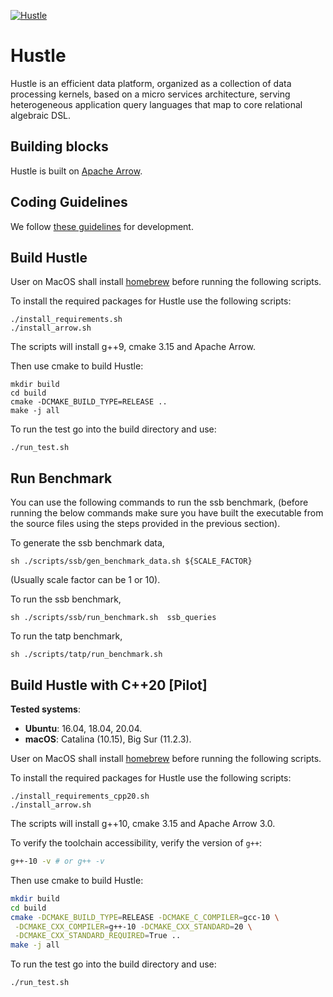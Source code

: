 [![Hustle](https://circleci.com/gh/UWHustle/hustle.svg?style=shield)](https://circleci.com/gh/UWHustle/hustle)

# Hustle
Hustle is an efficient data platform, organized as a collection of data processing kernels, based on a micro services architecture, serving heterogeneous application query languages that map to core relational algebraic DSL.

## Building blocks
Hustle is built on [Apache Arrow](https://github.com/apache/arrow). 

## Coding Guidelines
We follow [these guidelines](https://arrow.apache.org/docs/developers/cpp/development.html) for development.

## Build Hustle

User on MacOS shall install [homebrew](https://brew.sh/) before running the following scripts.

To install the required packages for Hustle use the following scripts:

```
./install_requirements.sh
./install_arrow.sh
```
The scripts will install g++9, cmake 3.15 and Apache Arrow. 

Then use cmake to build Hustle:
```
mkdir build
cd build
cmake -DCMAKE_BUILD_TYPE=RELEASE .. 
make -j all  
```

To run the test go into the build directory and use:
```
./run_test.sh 
```


## Run Benchmark

You can use the following commands to run the ssb benchmark, (before running the below commands make sure you have built the executable from the source files using the steps provided in the previous section).

To generate the ssb benchmark data, 

```
sh ./scripts/ssb/gen_benchmark_data.sh ${SCALE_FACTOR}
```
(Usually scale factor can be 1 or 10).


To run the ssb benchmark,

```
sh ./scripts/ssb/run_benchmark.sh  ssb_queries
```

To run the tatp benchmark,

```
sh ./scripts/tatp/run_benchmark.sh 
```

## Build Hustle with C++20 [Pilot]

**Tested systems**:

- **Ubuntu**: 16.04, 18.04, 20.04. 
- **macOS**: Catalina (10.15), Big Sur (11.2.3).

User on MacOS shall install [homebrew](https://brew.sh/) before running the following scripts.

To install the required packages for Hustle use the following scripts:

```
./install_requirements_cpp20.sh
./install_arrow.sh
```

The scripts will install g++10, cmake 3.15 and Apache Arrow 3.0. 

To verify the toolchain accessibility, verify the version of `g++`:

```bash
g++-10 -v # or g++ -v
```


Then use cmake to build Hustle:

```bash
mkdir build
cd build
cmake -DCMAKE_BUILD_TYPE=RELEASE -DCMAKE_C_COMPILER=gcc-10 \
 -DCMAKE_CXX_COMPILER=g++-10 -DCMAKE_CXX_STANDARD=20 \
 -DCMAKE_CXX_STANDARD_REQUIRED=True .. 
make -j all  
```

To run the test go into the build directory and use:

```
./run_test.sh 
```

